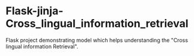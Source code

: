 # Flask-jinja-Cross_lingual_information_retrieval
Flask project demonstrating model which helps understanding the "Cross lingual information Retrieval".
